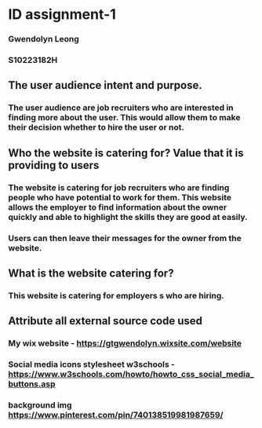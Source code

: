 #  ID assignment-1
### Gwendolyn Leong
### S10223182H

## The user audience intent and purpose. 
### The user audience are job recruiters who are interested in finding more about the user. This would allow them to make their decision whether to hire the user or not.

## Who the website is catering for? Value that it is providing to users
### The website is catering for job recruiters who are finding people who have potential to work for them. This website allows the employer to find information about the owner quickly and able to highlight the skills they are good at easily.
### Users can then leave their messages for the owner from the website.
## What is the website catering for?
### This website is catering for employers s who are hiring.
## Attribute all external source code used 
### My wix website - https://gtgwendolyn.wixsite.com/website
### Social media icons stylesheet w3schools - https://www.w3schools.com/howto/howto_css_social_media_buttons.asp
### background img https://www.pinterest.com/pin/740138519981987659/
